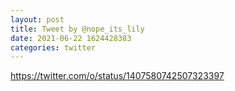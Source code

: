 ```yaml
--- 
layout: post 
title: Tweet by @nope_its_lily 
date: 2021-06-22 1624428383 
categories: twitter 
--- 
```

https://twitter.com/o/status/1407580742507323397